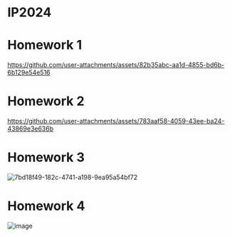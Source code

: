 # IP2024

# Homework 1
https://github.com/user-attachments/assets/82b35abc-aa1d-4855-bd6b-6b129e54e516



# Homework 2
https://github.com/user-attachments/assets/783aaf58-4059-43ee-ba24-43869e3e636b


# Homework 3
![7bd18f49-182c-4741-a198-9ea95a54bf72](https://github.com/user-attachments/assets/7b4fbad4-1ae2-4ba6-b2ca-b7ab2d460ed0)


# Homework 4
![image](https://github.com/user-attachments/assets/edcb21cc-4b21-40ae-a9a6-7a47f6998eda)
